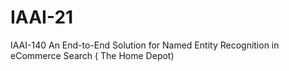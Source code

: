 # IAAI-21
IAAI-140 An End-to-End Solution for Named Entity Recognition in eCommerce Search ( The Home Depot)
